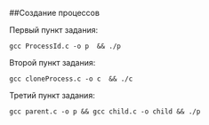 ##Создание процессов


Первый пункт задания:
```
gcc ProcessId.c -o p  && ./p
```
Второй пункт задания:
```
gcc cloneProcess.c -o c  && ./c
```
Третий пункт задания:
```
gcc parent.c -o p && gcc child.c -o child && ./p
```